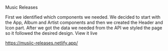 Music Releases

First we identified which components we needed. We decided to start with the App, Album and Artist components and then we created the Header and Icon part. After we got the data we needed from the API we styled the page so it followed the desired design.
View it live

https://musiic-releases.netlify.app/
